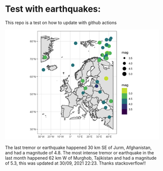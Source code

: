 <!-- README.md is generated from README.Rmd. Please edit that file -->

Test with earthquakes:
======================

This repo is a test on how to update with github actions

![](man/figures/README-unnamed-chunk-2-1.png)

The last tremor or earthquake happened 30 km SE of Jurm, Afghanistan,
and had a magnitude of 4.8. The most intense tremor or earthquake in the
last month happened 62 km W of Murghob, Tajikistan and had a magnitude
of 5.3, this was updated at 30/09, 2021 22:23. Thanks stackoverflow!!
